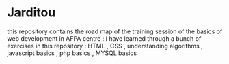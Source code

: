 # Jarditou
this repository contains the road map of the training session of the basics of web development in AFPA centre : 
i have learned through a bunch of exercises in this repository : HTML , CSS , understanding algorithms , javascript basics , php basics , MYSQL basics
